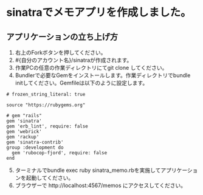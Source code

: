 # sinatraでメモアプリを作成しました。

## アプリケーションの立ち上げ方

1. 右上のForkボタンを押してください。
2. #{自分のアカウント名}/sinatraが作成されます。
3. 作業PCの任意の作業ディレクトリにてgit clone してください。
4. Bundlerで必要なGemをインストールします。作業ディレクトリでbundle initしてください。Gemfileは以下のように設定します。
```
# frozen_string_literal: true

source "https://rubygems.org"

# gem "rails"
gem 'sinatra'
gem 'erb_lint', require: false
gem 'webrick'
gem 'rackup'
gem 'sinatra-contrib'
group :development do
  gem 'rubocop-fjord', require: false
end
```
5. ターミナルでbundle exec ruby sinatra_memo.rbを実施してアプリケーションを起動してください。
6. ブラウザーで http://localhost:4567/memos にアクセスしてください。
